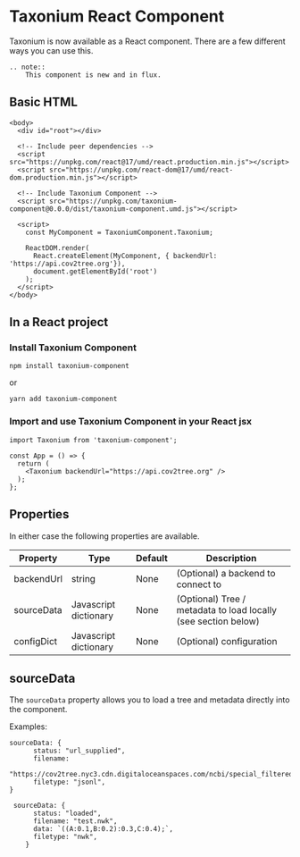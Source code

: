 # Taxonium React Component

Taxonium is now available as a React component. There are a few different ways you can use this.


```{eval-rst}
.. note::
    This component is new and in flux.
```

## Basic HTML

```
<body>
  <div id="root"></div>

  <!-- Include peer dependencies -->
  <script src="https://unpkg.com/react@17/umd/react.production.min.js"></script>
  <script src="https://unpkg.com/react-dom@17/umd/react-dom.production.min.js"></script>

  <!-- Include Taxonium Component -->
  <script src="https://unpkg.com/taxonium-component@0.0.0/dist/taxonium-component.umd.js"></script>

  <script>
    const MyComponent = TaxoniumComponent.Taxonium;

    ReactDOM.render(
      React.createElement(MyComponent, { backendUrl: 'https://api.cov2tree.org'}),
      document.getElementById('root')
    );
  </script>
</body>
```

## In a React project

### Install Taxonium Component

```
npm install taxonium-component
```

or

```
yarn add taxonium-component
```

### Import and use Taxonium Component in your React jsx

```
import Taxonium from 'taxonium-component';

const App = () => {
  return (
    <Taxonium backendUrl="https://api.cov2tree.org" />
  );
};
```

## Properties

In either case the following properties are available.

| Property   | Type                  | Default | Description                                                    |
| ---------- | --------------------- | ------- | -------------------------------------------------------------- |
| backendUrl | string                | None    | (Optional) a backend to connect to                             |
| sourceData | Javascript dictionary | None    | (Optional) Tree / metadata to load locally (see section below) |
| configDict | Javascript dictionary | None    | (Optional) configuration                                       |

## sourceData

The `sourceData` property allows you to load a tree and metadata directly into the component.

Examples:

```{jsx}
sourceData: {
      status: "url_supplied",
      filename:
        "https://cov2tree.nyc3.cdn.digitaloceanspaces.com/ncbi/special_filtered.jsonl.gz",
      filetype: "jsonl",
}
```

```{jsx}
 sourceData: {
      status: "loaded",
      filename: "test.nwk",
      data: `((A:0.1,B:0.2):0.3,C:0.4);`,
      filetype: "nwk",
    }
```
